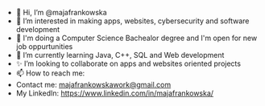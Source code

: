 - 👋 Hi, I’m @majafrankowska
- 👀 I’m interested in making apps, websites, cybersecurity and software development
-  I'm doing a Computer Science Bachealor degree and I'm open for new job oppurtunities 
- 🌱 I’m currently learning Java, C++, SQL and Web development
- ✨ I’m looking to collaborate on apps and websites oriented projects 
- 📫 How to reach me: 
- Contact me: majafrankowskawork@gmail.com
- My LinkedIn: https://www.linkedin.com/in/majafrankowska/

<!---
majafrankowska/majafrankowska is a ✨ special ✨ repository because its `README.md` (this file) appears on your GitHub profile.
You can click the Preview link to take a look at your changes.
--->
